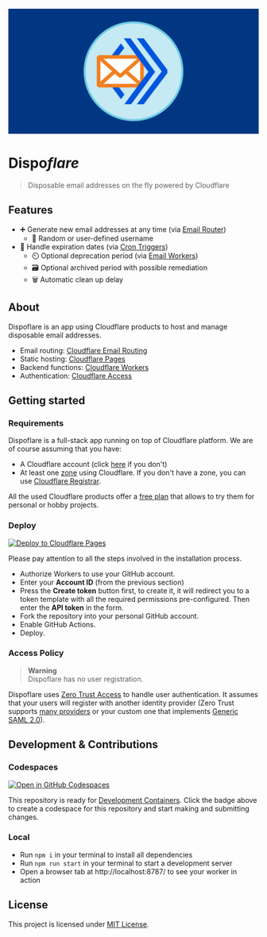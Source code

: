![Dispoflare Illustration](.design/illustration.svg)

# Dispo<em>flare</em>

> Disposable email addresses on the fly powered by Cloudflare

## Features

- ➕ Generate new email addresses at any time (via [Email Router](https://developers.cloudflare.com/email-routing/))
  - 🔀 Random or user-defined username
- 📅 Handle expiration dates (via [Cron Triggers](https://developers.cloudflare.com/workers/platform/triggers/cron-triggers/))
  - ⏲️ Optional deprecation period (via [Email Workers](https://developers.cloudflare.com/email-routing/email-workers/))
  - 🗃️ Optional archived period with possible remediation
  - 🗑️ Automatic clean up delay

## About

Dispoflare is an app using Cloudflare products to host and manage disposable email addresses.

- Email routing: [Cloudflare Email Routing](https://www.cloudflare.com/products/email-routing/)
- Static hosting: [Cloudflare Pages](https://pages.cloudflare.com/)
- Backend functions: [Cloudflare Workers](https://workers.cloudflare.com/)
- Authentication: [Cloudflare Access](https://www.cloudflare.com/products/zero-trust/access/)

## Getting started

### Requirements

Dispoflare is a full-stack app running on top of Cloudflare platform.
We are of course assuming that you have:

- A Cloudflare account (click [here](https://dash.cloudflare.com/sign-up) if you don't)
- At least one [zone](https://www.cloudflare.com/learning/dns/glossary/dns-zone/) using Cloudflare.
  If you don't have a zone, you can use [Cloudflare Registrar](https://www.cloudflare.com/products/registrar/).

All the used Cloudflare products offer a [free plan](https://www.cloudflare.com/plans/) that allows to try them for personal or hobby projects.

### Deploy

[![Deploy to Cloudflare Pages](https://deploy.workers.cloudflare.com/button)](https://deploy.workers.cloudflare.com/?url=https://github.com/LeoColomb/dispoflare&authed=true&apiTokenTmpl=%5B%7B%22key%22%3A%22page%22%2C%22type%22%3A%22edit%22%7D%2C%7B%22key%22%3A%22workers_kv_storage%22%2C%22type%22%3A%22edit%22%7D%2C%7B%22key%22%3A%22workers_scripts%22%2C%22type%22%3A%22edit%22%7D%2C%7B%22key%22%3A%22access%22%2C%22type%22%3A%22edit%22%7D%2C%7B%22key%22%3A%22email_routing_address%22%2C%22type%22%3A%22read%22%7D%2C%7B%22key%22%3A%22email_routing_rule%22%2C%22type%22%3A%22edit%22%7D%2C%7B%22key%22%3A%22zone%22%2C%22type%22%3A%22read%22%7D%5D&apiTokenName=Dispoflare)

Please pay attention to all the steps involved in the installation process.

- Authorize Workers to use your GitHub account.
- Enter your **Account ID** (from the previous section)
- Press the **Create token** button first, to create it, it will redirect you to a token template with all the required permissions pre-configured.
  Then enter the **API token** in the form.
- Fork the repository into your personal GitHub account.
- Enable GitHub Actions.
- Deploy.

### Access Policy

> **Warning**  
> Dispoflare has no user registration.

Dispoflare uses [Zero Trust Access](https://www.cloudflare.com/products/zero-trust/access/) to handle user authentication.
It assumes that your users will register with another identity provider (Zero Trust supports [many providers](https://developers.cloudflare.com/cloudflare-one/identity/idp-integration/) or your custom one that implements [Generic SAML 2.0](https://developers.cloudflare.com/cloudflare-one/identity/idp-integration/generic-saml/)).

## Development & Contributions

### Codespaces

[![Open in GitHub Codespaces](https://github.com/codespaces/badge.svg)](https://github.com/codespaces/new?hide_repo_select=true&ref=main&repo=586503021)

This repository is ready for [Development Containers](https://containers.dev/).
Click the badge above to create a codespace for this repository and start making and submitting changes.

### Local

- Run `npm i` in your terminal to install all dependencies
- Run `npm run start` in your terminal to start a development server
- Open a browser tab at http://localhost:8787/ to see your worker in action

## License

This project is licensed under [MIT License](LICENSE).
